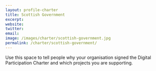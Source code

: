 ```yaml
---
layout: profile-charter
title: Scottish Government
excerpt: 
website: 
twitter: 
email: 
image: /images/charter/scottish-government.jpg
permalink: /charter/scottish-government/
---
```


Use this space to tell people why your organisation signed the Digital Participation Charter and which projects you are supporting.